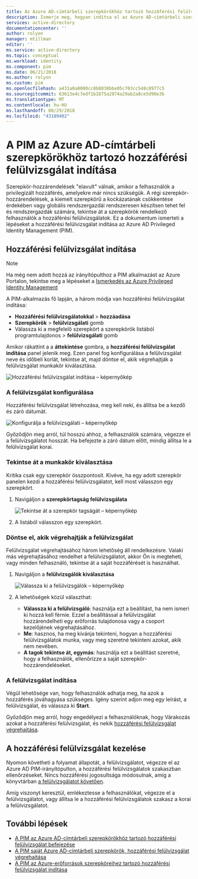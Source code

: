 ```yaml
---
title: Az Azure AD-címtárbeli szerepkörökhöz tartozó hozzáférési felülvizsgálat indítása a PIM |} A Microsoft Docs
description: Ismerje meg, hogyan indítsa el az Azure AD-címtárbeli szerepkörökhöz tartozó hozzáférési felülvizsgálatok az Azure AD Privileged Identity Management (PIM).
services: active-directory
documentationcenter: ''
author: rolyon
manager: mtillman
editor: ''
ms.service: active-directory
ms.topic: conceptual
ms.workload: identity
ms.component: pim
ms.date: 06/21/2018
ms.author: rolyon
ms.custom: pim
ms.openlocfilehash: a431a0a0000cc8b0838bbe05c703cc548c8977c5
ms.sourcegitcommit: 63613e4c7edf1b1875a2974a29ab2a8ce5d90e3b
ms.translationtype: MT
ms.contentlocale: hu-HU
ms.lasthandoff: 08/29/2018
ms.locfileid: "43189402"
---
```

# <a name="start-an-access-review-for-azure-ad-directory-roles-in-pim"></a>A PIM az Azure AD-címtárbeli szerepkörökhöz tartozó hozzáférési felülvizsgálat indítása
Szerepkör-hozzárendelések "elavult" válnak, amikor a felhasználók a privilegizált hozzáférés, amelyekre már nincs szükségük. A régi szerepkör-hozzárendelések, a kiemelt szerepkörű a kockázatának csökkentése érdekében vagy globális rendszergazdái rendszeresen készítsen tehet fel és rendszergazdák számára, tekintse át a szerepkörök rendelkező felhasználók a hozzáférési felülvizsgálatok. Ez a dokumentum ismerteti a lépéseket a hozzáférési felülvizsgálat indítása az Azure AD Privileged Identity Management (PIM).

## <a name="start-an-access-review"></a>Hozzáférési felülvizsgálat indítása
> [!NOTE]
> Ha még nem adott hozzá az irányítópulthoz a PIM alkalmazást az Azure Portalon, tekintse meg a lépéseket a [Ismerkedés az Azure Privileged Identity Management](pim-getting-started.md)
> 
> 

A PIM-alkalmazás fő lapján, a három módja van hozzáférési felülvizsgálat indítása:

* **Hozzáférési felülvizsgálatokkal** > **hozzáadása**
* **Szerepkörök** > **felülvizsgálati** gomb
* Válassza ki a megfelelő szerepkört a szerepkörök listából programtulajdonos > **felülvizsgálati** gomb

Amikor rákattint a a **áttekintése** gombra, a **hozzáférési felülvizsgálat indítása** panel jelenik meg. Ezen panel fog konfigurálása a felülvizsgálat neve és időbeli korlát, tekintse át, majd döntse el, akik végrehajtják a felülvizsgálat munkakör kiválasztása.

![Hozzáférési felülvizsgálat indítása – képernyőkép](./media/pim-how-to-start-security-review/PIM_start_review.png)

### <a name="configure-the-review"></a>A felülvizsgálat konfigurálása
Hozzáférési felülvizsgálat létrehozása, meg kell neki, és állítsa be a kezdő és záró dátumát.

![Konfigurálja a felülvizsgálati – képernyőkép](./media/pim-how-to-start-security-review/PIM_review_configure.png)

Győződjön meg arról, túl hosszú ahhoz, a felhasználók számára, végezze el a felülvizsgálatot hosszát. Ha befejezte a záró dátum előtt, mindig állítsa le a felülvizsgálat korai.

### <a name="choose-a-role-to-review"></a>Tekintse át a munkakör kiválasztása
Kritika csak egy szerepkör összpontosít. Kivéve, ha egy adott szerepkör panelen kezdi a hozzáférési felülvizsgálatot, kell most válasszon egy szerepkört.

1. Navigáljon a **szerepkörtagság felülvizsgálata**
   
    ![Tekintse át a szerepkör tagságát – képernyőkép](./media/pim-how-to-start-security-review/PIM_review_role.png)
2. A listából válasszon egy szerepkört.

### <a name="decide-who-will-perform-the-review"></a>Döntse el, akik végrehajtják a felülvizsgálat
Felülvizsgálat végrehajtásához három lehetőség áll rendelkezésre. Valaki más végrehajtásához rendelhet a felülvizsgálatot, akkor Ön is megteheti, vagy minden felhasználó, tekintse át a saját hozzáférését is használhat.

1. Navigáljon a **felülvizsgálók kiválasztása**
   
    ![Válassza ki a felülvizsgálók – képernyőkép](./media/pim-how-to-start-security-review/PIM_review_reviewers.png)
2. A lehetőségek közül választhat:
   
   * **Válassza ki a felülvizsgáló**: használja ezt a beállítást, ha nem ismeri ki hozzá kell férnie. Ezzel a beállítással a felülvizsgálat hozzárendelheti egy erőforrás tulajdonosa vagy a csoport kezelőjének végrehajtásához.
   * **Me**: hasznos, ha meg kívánja tekinteni, hogyan a hozzáférési felülvizsgálatok munka, vagy meg szeretné tekinteni azokat, akik nem nevében.
   * **A tagok tekintse át, egymás**: használja ezt a beállítást szeretné, hogy a felhasználók, ellenőrizze a saját szerepkör-hozzárendeléseket.

### <a name="start-the-review"></a>A felülvizsgálat indítása
Végül lehetősége van, hogy felhasználók adhatja meg, ha azok a hozzáférés jóváhagyása szükséges. Igény szerint adjon meg egy leírást, a felülvizsgálat, és válassza ki **Start**.

Győződjön meg arról, hogy engedélyezi a felhasználóknak, hogy Várakozás azokat a hozzáférési felülvizsgálat, és nekik [hozzáférési felülvizsgálat végrehajtása](pim-how-to-perform-security-review.md).

## <a name="manage-the-access-review"></a>A hozzáférési felülvizsgálat kezelése
Nyomon követheti a folyamat állapotát, a felülvizsgálatot, végezze el az Azure AD PIM-irányítópulton, a hozzáférési felülvizsgálatok szakaszban ellenőrzéseket. Nincs hozzáférési jogosultsága módosulnak, amíg a könyvtárban [a felülvizsgálatot követően](pim-how-to-complete-review.md).

Amíg viszonyt keresztül, emlékeztesse a felhasználókat, végezze el a felülvizsgálatot, vagy állítsa le a hozzáférési felülvizsgálatok szakasz a korai a felülvizsgálatot.

<!--Every topic should have next steps and links to the next logical set of content to keep the customer engaged-->
## <a name="next-steps"></a>További lépések

- [A PIM az Azure AD-címtárbeli szerepkörökhöz tartozó hozzáférési felülvizsgálat befejezése](pim-how-to-complete-review.md)
- [A PIM saját Azure AD-címtárbeli szerepkörök, hozzáférési felülvizsgálat végrehajtása](pim-how-to-perform-security-review.md)
- [A PIM az Azure-erőforrások szerepköreihez tartozó hozzáférési felülvizsgálat indítása](pim-resource-roles-start-access-review.md)
